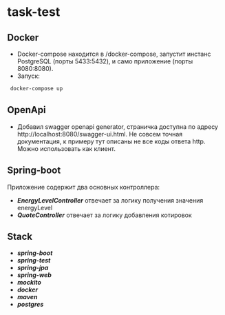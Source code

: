 # task-test

## Docker
 - Docker-compose находится в /docker-compose, запустит инстанс PostgreSQL (порты 5433:5432), и само приложение (порты 8080:8080).
 - Запуск:
 ```sh
  docker-compose up 
```

## OpenApi
  - Добавил swagger openapi generator, страничка доступна по адресу http://localhost:8080/swagger-ui.html. Не совсем точная документация, к примеру тут описаны не все коды ответа http. Можно использовать как клиент.


## Spring-boot 
Приложение содержит два основных контроллера:
- ***EnergyLevelController*** отвечает за логику получения значения energyLevel
- ***QuoteController*** отвечает за логику добавления котировок

## Stack 
- ***spring-boot***
- ***spring-test***
- ***spring-jpa***
- ***spring-web***
- ***mockito***
- ***docker***
- ***maven***
- ***postgres***
